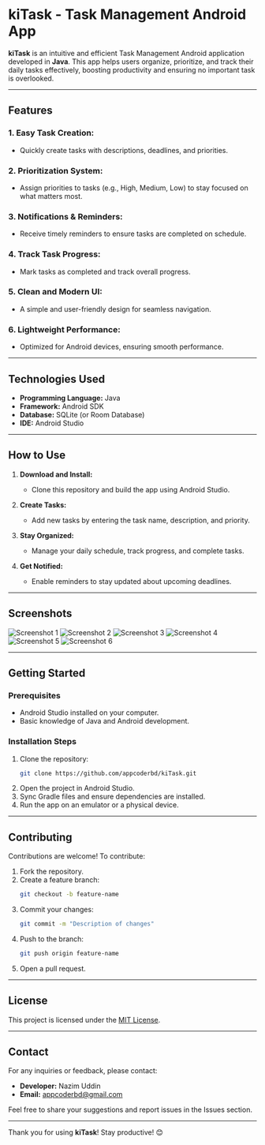 # kiTask - Task Management Android App

**kiTask** is an intuitive and efficient Task Management Android application developed in **Java**. This app helps users organize, prioritize, and track their daily tasks effectively, boosting productivity and ensuring no important task is overlooked.

---

## Features

### **1. Easy Task Creation:**
   - Quickly create tasks with descriptions, deadlines, and priorities.

### **2. Prioritization System:**
   - Assign priorities to tasks (e.g., High, Medium, Low) to stay focused on what matters most.

### **3. Notifications & Reminders:**
   - Receive timely reminders to ensure tasks are completed on schedule.

### **4. Track Task Progress:**
   - Mark tasks as completed and track overall progress.

### **5. Clean and Modern UI:**
   - A simple and user-friendly design for seamless navigation.

### **6. Lightweight Performance:**
   - Optimized for Android devices, ensuring smooth performance.

---

## Technologies Used

- **Programming Language:** Java
- **Framework:** Android SDK
- **Database:** SQLite (or Room Database)
- **IDE:** Android Studio

---

## How to Use

1. **Download and Install:**
   - Clone this repository and build the app using Android Studio.

2. **Create Tasks:**
   - Add new tasks by entering the task name, description, and priority.

3. **Stay Organized:**
   - Manage your daily schedule, track progress, and complete tasks.

4. **Get Notified:**
   - Enable reminders to stay updated about upcoming deadlines.

---

## Screenshots

![Screenshot 1](assets/screenshots/Screenshot_1.jpg)
![Screenshot 2](assets/screenshots/Screenshot_2.jpg)
![Screenshot 3](assets/screenshots/Screenshot_3.jpg)
![Screenshot 4](assets/screenshots/Screenshot_4.jpg)
![Screenshot 5](assets/screenshots/Screenshot_5.jpg)
![Screenshot 6](assets/screenshots/Screenshot_6.jpg)

---

## Getting Started

### Prerequisites

- Android Studio installed on your computer.
- Basic knowledge of Java and Android development.

### Installation Steps

1. Clone the repository:
   ```bash
   git clone https://github.com/appcoderbd/kiTask.git
   ```
2. Open the project in Android Studio.
3. Sync Gradle files and ensure dependencies are installed.
4. Run the app on an emulator or a physical device.

---

## Contributing

Contributions are welcome! To contribute:
1. Fork the repository.
2. Create a feature branch:
   ```bash
   git checkout -b feature-name
   ```
3. Commit your changes:
   ```bash
   git commit -m "Description of changes"
   ```
4. Push to the branch:
   ```bash
   git push origin feature-name
   ```
5. Open a pull request.

---

## License

This project is licensed under the [MIT License](LICENSE).

---

## Contact

For any inquiries or feedback, please contact:
- **Developer:** Nazim Uddin
- **Email:** appcoderbd@gmail.com

Feel free to share your suggestions and report issues in the Issues section.

---

Thank you for using **kiTask**! Stay productive! 😊

